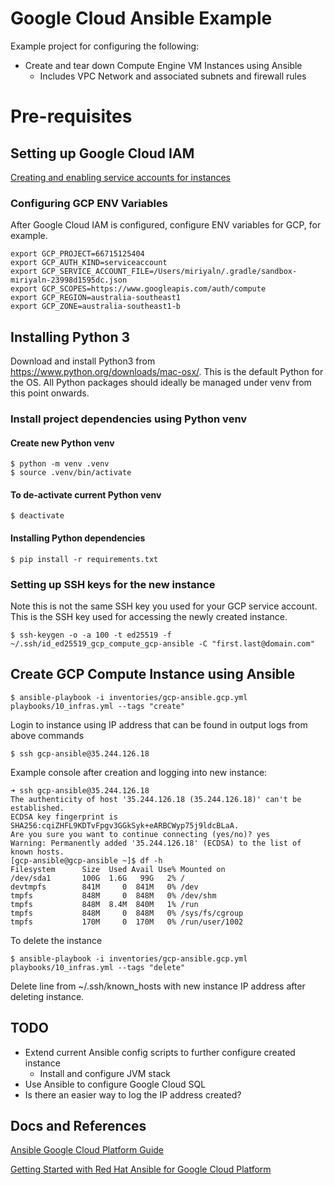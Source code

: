 # Google Cloud Ansible Example

Example project for configuring the following:

* Create and tear down Compute Engine VM Instances using Ansible
  * Includes VPC Network and associated subnets and firewall rules

# Pre-requisites

## Setting up Google Cloud IAM

[Creating and enabling service accounts for instances](https://cloud.google.com/compute/docs/access/create-enable-service-accounts-for-instances#createanewserviceaccount)

### Configuring GCP ENV Variables
After Google Cloud IAM is configured, configure ENV variables for GCP, for example.

```
export GCP_PROJECT=66715125404
export GCP_AUTH_KIND=serviceaccount
export GCP_SERVICE_ACCOUNT_FILE=/Users/miriyaln/.gradle/sandbox-miriyaln-23998d1595dc.json
export GCP_SCOPES=https://www.googleapis.com/auth/compute
export GCP_REGION=australia-southeast1
export GCP_ZONE=australia-southeast1-b
```

## Installing Python 3

Download and install Python3 from https://www.python.org/downloads/mac-osx/.  This is the default Python for the OS.  All Python packages should ideally be managed under venv from this point onwards.

### Install project dependencies using Python venv

#### Create new Python venv
```
$ python -m venv .venv
$ source .venv/bin/activate
```

#### To de-activate current Python venv
```
$ deactivate
```

#### Installing Python dependencies
```
$ pip install -r requirements.txt
```

### Setting up SSH keys for the new instance

Note this is not the same SSH key you used for your GCP service account.  This is the SSH key used for accessing the newly created instance.
```
$ ssh-keygen -o -a 100 -t ed25519 -f ~/.ssh/id_ed25519_gcp_compute_gcp-ansible -C "first.last@domain.com"
```

## Create GCP Compute Instance using Ansible

```
$ ansible-playbook -i inventories/gcp-ansible.gcp.yml playbooks/10_infras.yml --tags "create"
```

Login to instance using IP address that can be found in output logs from above commands
```
$ ssh gcp-ansible@35.244.126.18
```

Example console after creation and logging into new instance:
```
➜ ssh gcp-ansible@35.244.126.18
The authenticity of host '35.244.126.18 (35.244.126.18)' can't be established.
ECDSA key fingerprint is SHA256:cqiZHFL9KDTvFpgv3GGkSyk+eARBCWyp75j9ldcBLaA.
Are you sure you want to continue connecting (yes/no)? yes
Warning: Permanently added '35.244.126.18' (ECDSA) to the list of known hosts.
[gcp-ansible@gcp-ansible ~]$ df -h
Filesystem      Size  Used Avail Use% Mounted on
/dev/sda1       100G  1.6G   99G   2% /
devtmpfs        841M     0  841M   0% /dev
tmpfs           848M     0  848M   0% /dev/shm
tmpfs           848M  8.4M  840M   1% /run
tmpfs           848M     0  848M   0% /sys/fs/cgroup
tmpfs           170M     0  170M   0% /run/user/1002
```

To delete the instance
```
$ ansible-playbook -i inventories/gcp-ansible.gcp.yml playbooks/10_infras.yml --tags "delete"
```

Delete line from ~/.ssh/known_hosts with new instance IP address after deleting instance.

## TODO

* Extend current Ansible config scripts to further configure created instance
  * Install and configure JVM stack
* Use Ansible to configure Google Cloud SQL
* Is there an easier way to log the IP address created?

## Docs and References

[Ansible Google Cloud Platform Guide](https://docs.ansible.com/ansible/latest/scenario_guides/guide_gce.html#providing-credentials-as-environment-variables)

[Getting Started with Red Hat Ansible for Google Cloud Platform](https://programmaticponderings.com/tag/google-compute-engine/)
